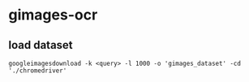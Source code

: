 # gimages-ocr
## load dataset
`googleimagesdownload -k <query> -l 1000 -o 'gimages_dataset' -cd './chromedriver'`
